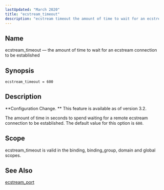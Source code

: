 ```yaml
---
lastUpdated: "March 2020"
title: "ecstream_timeout"
description: "ecstream timeout the amount of time to wait for an ecstream connection to be established ecstream timeout 600 Configuration Change This feature is available as of version 3 2 The amount of time in seconds to spend waiting for a remote ecstream connection to be established The default value for..."
---
```


<a name="conf.ref.ecstream_timeout"></a> 
## Name

ecstream_timeout — the amount of time to wait for an ecstream connection to be established

## Synopsis

`ecstream_timeout = 600`

<a name="idp9458240"></a> 
## Description

**Configuration Change. ** This feature is available as of version 3.2.

The amount of time in seconds to spend waiting for a remote ecstream connection to be established. The default value for this option is `600`.

<a name="idp9463168"></a> 
## Scope

ecstream_timeout is valid in the binding, binding_group, domain and global scopes.

<a name="idp9464848"></a> 
## See Also

[ecstream_port](/momentum/3/3-reference/3-reference-conf-ref-ecstream-port)